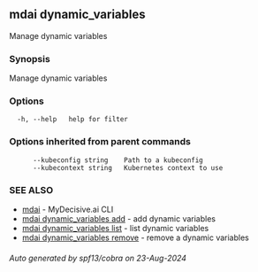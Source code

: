 ## mdai dynamic_variables

Manage dynamic variables

### Synopsis

Manage dynamic variables

### Options

```
  -h, --help   help for filter
```

### Options inherited from parent commands

```
      --kubeconfig string    Path to a kubeconfig
      --kubecontext string   Kubernetes context to use
```

### SEE ALSO

* [mdai](mdai.md)	 - MyDecisive.ai CLI
* [mdai dynamic_variables add](mdai_dynamic_variables_add.md)	 - add dynamic variables
* [mdai dynamic_variables list](mdai_dynamic_variables_list.md)	 - list dynamic variables
* [mdai dynamic_variables remove](mdai_dynamic_variables_remove.md)	 - remove a dynamic variables

###### Auto generated by spf13/cobra on 23-Aug-2024
